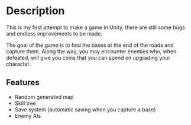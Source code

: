 # Description 
This is my first attempt to make a game in Unity, there are still some bugs and endless improvements to be made.

The goal of the game is to find the bases at the end of the roads and capture them.
Along the way, you may encounter enemies who, when defeated, will give you coins that you can spend on upgrading your character.

## Features
- Random generated map
- Skill tree
- Save system (automatic saving when you capture a base)
- Enemy AIs
